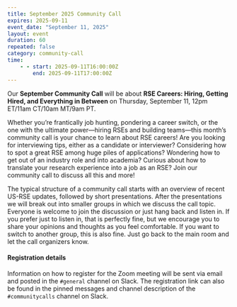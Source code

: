 ```yaml
---
title: September 2025 Community Call
expires: 2025-09-11
event_date: "September 11, 2025"
layout: event
duration: 60
repeated: false
category: community-call
time:
    - - start: 2025-09-11T16:00:00Z
        end: 2025-09-11T17:00:00Z
---
```


Our **September Community Call** will be about **RSE Careers: Hiring, Getting Hired, and Everything in Between** on Thursday, September 11, 12pm ET/11am CT/10am MT/9am PT.

Whether you’re frantically job hunting, pondering a career switch, or the one with the ultimate power—hiring RSEs and building teams—this month’s community call is your chance to learn about RSE careers! Are you looking for interviewing tips, either as a candidate or interviewer? Considering how to spot a great RSE among huge piles of applications? Wondering how to get out of an industry role and into academia? Curious about how to translate your research experience into a job as an RSE? Join our community call to discuss all this and more!

The typical structure of a community call starts with an overview of recent US-RSE updates, followed by short presentations. After the presentations we will break out into smaller groups in which we discuss the call topic. Everyone is welcome to join the discussion or just hang back and listen in. If you prefer just to listen in, that is perfectly fine, but we encourage you to share your opinions and thoughts as you feel comfortable. If you want to switch to another group, this is also fine. Just go back to the main room and let the call organizers know.

#### Registration details

Information on how to register for the Zoom meeting will be sent via email
and posted in the `#general` channel on Slack. The registration link can also be found in the pinned messages and channel description of the `#communitycalls` channel on Slack.

